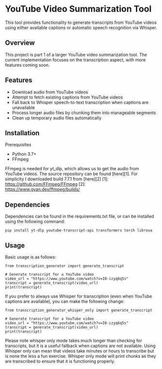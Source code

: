 # YouTube Video Summarization Tool
This tool provides functionality to generate transcripts from YouTube videos using either available captions or automatic speech recognition via Whisper.

## Overview

This project is part 1 of a larger YouTube video summarization tool. The current implementation focuses on the transcription aspect, with more features coming soon.

## Features

* Download audio from YouTube videos
* Attempt to fetch existing captions from YouTube videos
* Fall back to Whisper speech-to-text transcription when captions are unavailable
* Process longer audio files by chunking them into manageable segments
* Clean up temporary audio files automatically

## Installation

Prerequisites
* Python 3.7+
* FFmpeg 

FFmpeg is needed for yt_dlp, which allows us to get the audio from YouTube videos. The source repository can be found [here][1]. For simplicity I downloaded build 7.7.1 from [here][2]
[1]: https://github.com/FFmpeg/FFmpeg
[2]: https://www.gyan.dev/ffmpeg/builds/

## Dependencies

Dependencies can be found in the requirements.txt file, or can be installed using the following command:

~~~
pip install yt-dlp youtube-transcript-api transformers torch librosa
~~~

## Usage

Basic usage is as follows:

~~~~
from transcription_generator import generate_transcript

# Generate transcript for a YouTube video
video_url = "https://www.youtube.com/watch?v=I0-izyq6q5s"
transcript = generate_transcript(video_url)
print(transcript)
~~~~

If you prefer to always use Whisper for transcription (even when YouTube captions are available), you can make the following change:

~~~~
from transcription_generator_whisper_only import generate_transcript

# Generate transcript for a YouTube video
video_url = "https://www.youtube.com/watch?v=I0-izyq6q5s"
transcript = generate_transcript(video_url)
print(transcript)
~~~~

Please note whisper only mode takes much longer than checking for transcripts, but it is a useful fallback when captions are not available. Using Whisper only can mean that videos take minutes or hours to transcribe but is none the less a fun exercise. Whisper only mode will print chunks as they are transcribed to ensure that it is functioning properly.